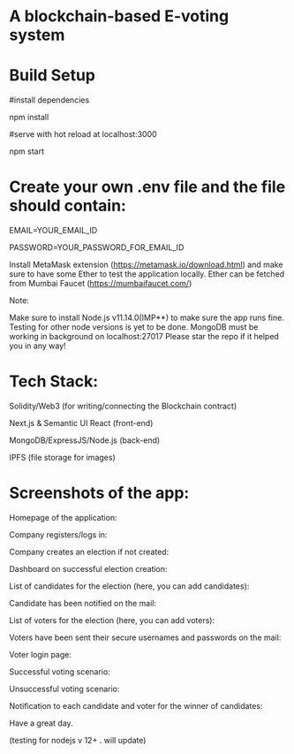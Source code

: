 # A blockchain-based E-voting system

# Build Setup


#install dependencies


npm install

#serve with hot reload at localhost:3000


npm start

# Create your own .env file and the file should contain:

EMAIL=YOUR_EMAIL_ID

PASSWORD=YOUR_PASSWORD_FOR_EMAIL_ID

Install MetaMask extension (https://metamask.io/download.html) and make sure to have some Ether to test the application locally. Ether can be fetched from Mumbai Faucet (https://mumbaifaucet.com/)

Note:

Make sure to install Node.js v11.14.0(IMP**) to make sure the app runs fine. Testing for other node versions is yet to be done.
MongoDB must be working in background on localhost:27017
Please star the repo if it helped you in any way!

# Tech Stack:

Solidity/Web3 (for writing/connecting the Blockchain contract)

Next.js & Semantic UI React (front-end)

MongoDB/ExpressJS/Node.js (back-end)

IPFS (file storage for images)

# Screenshots of the app:



Homepage of the application:


Company registers/logs in:


Company creates an election if not created:


Dashboard on successful election creation:


List of candidates for the election (here, you can add candidates):


Candidate has been notified on the mail:


List of voters for the election (here, you can add voters):


Voters have been sent their secure usernames and passwords on the mail:


Voter login page:


Successful voting scenario:


Unsuccessful voting scenario:


Notification to each candidate and voter for the winner of candidates:




Have a great day.

(testing for nodejs v 12+ . will update)
